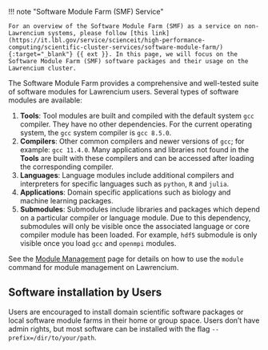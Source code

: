 
!!! note "Software Module Farm (SMF) Service"

    For an overview of the Software Module Farm (SMF) as a service on non-Lawrencium systems, please follow [this link](https://it.lbl.gov/service/scienceit/high-performance-computing/scientific-cluster-services/software-module-farm/){:target="_blank"} {{ ext }}. In this page, we will focus on the Software Module Farm (SMF) software packages and their usage on the Lawrencium cluster.


The Software Module Farm provides a comprehensive and well-tested suite of software modules for Lawrencium users. Several types of software modules are available:

1. **Tools**: Tool modules are built and compiled with the default system `gcc` compiler. They have no other dependencies. For the current operating system, the `gcc` system compiler is `gcc 8.5.0`.
2. **Compilers**: Other common compilers and newer versions of `gcc`; for example: `gcc 11.4.0`. Many applications and libraries not found in the **Tools** are built with these compilers and can be accessed after loading the corresponding compiler.
3. **Languages**: Language modules include additional compilers and interpreters for specific languages such as `python`, `R` and `julia`.
4. **Applications**: Domain specific applications such as biology and machine learning packages.
5. **Submodules**: Submodules include libraries and packages which depend on a particular compiler or language module. Due to this dependency, submodules will only be visible once the associated language or core compiler module has been loaded. For example, `hdf5` submodule is only visible once you load `gcc` and `openmpi` modules.

See the [Module Management](module-management.md) page for details on how to use the `module` command for module management on Lawrencium.

## Software installation by Users

Users are encouraged to install domain scientific software packages or local software module farms in their home or group space. Users don’t have admin rights, but most software can be installed with the flag `--prefix=/dir/to/your/path`.
